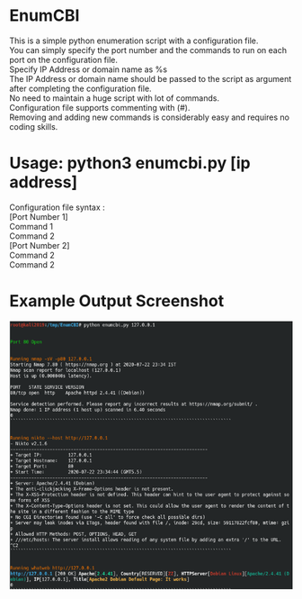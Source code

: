 # EnumCBI
This is a simple python enumeration script with a configuration file.  
You can simply specify the port number and the commands to run on each port on the configuration file.  
Specify IP Address or domain name as %s  
The IP Address or domain name should be passed to the script as argument after completing the configuration file.  
No need to maintain a huge script with lot of commands.  
Configuration file supports commenting with (#).  
Removing and adding new commands is considerably easy and requires no coding skills.

# Usage: python3 enumcbi.py [ip address]

Configuration file syntax :  
    [Port Number 1]  
    Command 1  
    Command 2  
    [Port Number 2]  
    Command 2  
    Command 2  
    
# Example Output Screenshot

![Example Output](https://github.com/anpmhn/EnumCBI/blob/master/Screenshot_EnumCBI.png)
